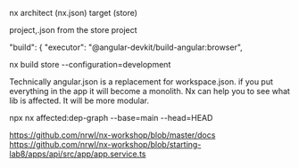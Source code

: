 nx architect (nx.json) target (store)

project,.json from the store project

"build": {
"executor": "@angular-devkit/build-angular:browser",

nx build store --configuration=development

Technically angular.json is a replacement for workspace.json.
if you put everything in the app it will become a monolith. Nx can help you to see what lib is affected. It will be more modular.

npx nx affected:dep-graph --base=main --head=HEAD

https://github.com/nrwl/nx-workshop/blob/master/docs
https://github.com/nrwl/nx-workshop/blob/starting-lab8/apps/api/src/app/app.service.ts
